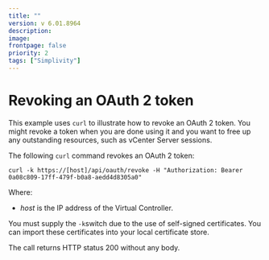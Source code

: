 ```yaml
---
title: ""
version: v 6.01.8964
description:
image: 
frontpage: false
priority: 2
tags: ["Simplivity"]
---
```


Revoking an OAuth 2 token
=========================

This example uses `curl` to illustrate how to revoke an OAuth 2 token. You might revoke a token when you are done using it and you want to free up any outstanding resources, such as vCenter Server sessions.

The following `curl` command revokes an OAuth 2 token:

```
curl -k https://[host]/api/oauth/revoke -H "Authorization: Bearer
0a08c809-17ff-479f-b0a8-aedd4d8305a0"
```

Where:

- *host* is the IP address of the Virtual Controller.

You must supply the `-k`switch due to the use of self-signed certificates. You can import these certificates into your local certificate store.

The call returns HTTP status 200 without any body.